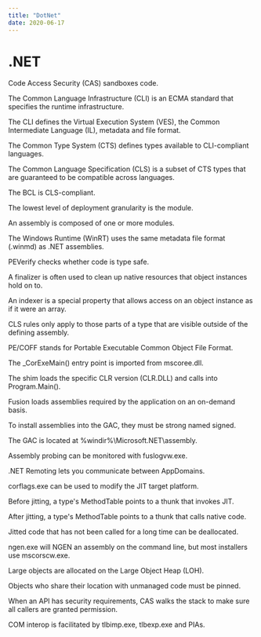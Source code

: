 ```yaml
---
title: "DotNet"
date: 2020-06-17
---
```

# .NET

Code Access Security (CAS) sandboxes code.

The Common Language Infrastructure (CLI) is an ECMA standard that specifies the runtime infrastructure.

The CLI defines the Virtual Execution System (VES), the Common Intermediate Language (IL), metadata and file format.

The Common Type System (CTS) defines types available to CLI-compliant languages.

The Common Language Specification (CLS) is a subset of CTS types that are guaranteed to be compatible across languages.

The BCL is CLS-compliant.

The lowest level of deployment granularity is the module.

An assembly is composed of one or more modules.

The Windows Runtime (WinRT) uses the same metadata file format (.winmd) as .NET assemblies.

PEVerify checks whether code is type safe.

A finalizer is often used to clean up native resources that object instances hold on to.

An indexer is a special property that allows access on an object instance as if it were an array.

CLS rules only apply to those parts of a type that are visible outside of the defining assembly.

PE/COFF stands for Portable Executable Common Object File Format.

The _CorExeMain() entry point is imported from mscoree.dll.

The shim loads the specific CLR version (CLR.DLL) and calls into Program.Main().

Fusion loads assemblies required by the application on an on-demand basis.

To install assemblies into the GAC, they must be strong named signed.

The GAC is located at %windir%\Microsoft.NET\assembly.

Assembly probing can be monitored with fuslogvw.exe.

.NET Remoting lets you communicate between AppDomains.

corflags.exe can be used to modify the JIT target platform.

Before jitting, a type's MethodTable points to a thunk that invokes JIT.

After jitting, a type's MethodTable points to a thunk that calls native code.

Jitted code that has not been called for a long time can be deallocated.

ngen.exe will NGEN an assembly on the command line, but most installers use mscorscw.exe.

Large objects are allocated on the Large Object Heap (LOH).

Objects who share their location with unmanaged code must be pinned.

When an API has security requirements, CAS walks the stack to make sure all callers are granted permission.

COM interop is facilitated by tlbimp.exe, tlbexp.exe and PIAs.
